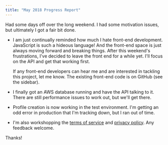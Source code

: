 ```yaml
---
title: "May 2018 Progress Report"
---
```


Had some days off over the long weekend. I had some motivation issues, but ultimately I got a fair bit done.

* I am just continually reminded how much I hate front-end development. JavaScript is such a hideous language! And the front-end space is just always moving forward and breaking things. After this weekend's frustrations, I've decided to leave the front end for a while yet. I'll focus on the API and get that working first.

  If any front-end developers can hear me and are interested in tackling this project, let me know. The existing front-end code is on GitHub (see the sidebar).

* I finally got an AWS database running and have the API talking to it. There are still performance issues to work out, but we'll get there.

* Profile creation is now working in the test environment. I'm getting an odd error in production that I'm tracking down, but I ran out of time.

* I'm also workshopping the [terms of service](https://www.abstractplay.com/terms.html) and [privacy policy](https://www.abstractplay.com/privacy.html). Any feedback welcome.

Thanks!
